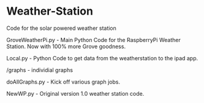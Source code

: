 # Weather-Station
Code for the solar powered weather station

GroveWeatherPi.py - Main Python Code for the RaspberryPi Weather Station. Now with 100% more Grove goodness.

Local.py - Python Code to get data from the weatherstation to the ipad app.

/graphs - individial graphs

doAllGraphs.py - Kick off various graph jobs.

NewWP.py - Original version 1.0 weather station code.
